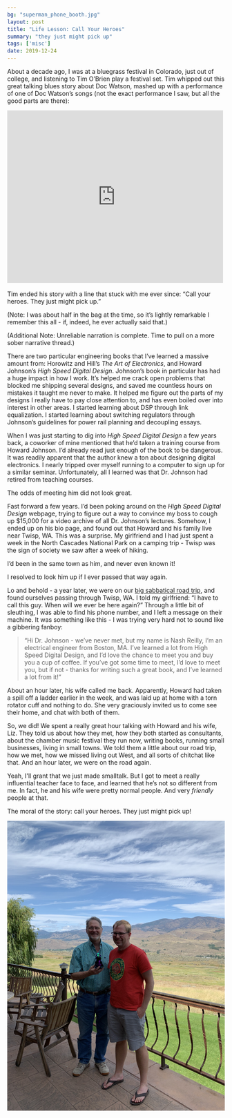 ```yaml
---
bg: "superman_phone_booth.jpg"
layout: post
title: "Life Lesson: Call Your Heroes"
summary: "they just might pick up"
tags: ['misc']
date: 2019-12-24
---
```


About a decade ago, I was at a bluegrass festival in Colorado, just out of college, and listening to Tim O’Brien play a festival set. Tim whipped out this great talking blues story about Doc Watson, mashed up with a performance of one of Doc Watson’s songs (not the exact performance I saw, but all the good parts are there):

<iframe width="500" height="400" src="https://www.youtube.com/embed/igdUPEHm5wk?start=89" frameborder="0" allow="accelerometer; autoplay; encrypted-media; gyroscope; picture-in-picture" allowfullscreen></iframe>

Tim ended his story with a line that stuck with me ever since: “Call your heroes. They just might pick up.” 

 (Note: I was about half in the bag at the time, so it’s lightly remarkable I remember this all - if, indeed, he ever actually said that.)

(Additional Note: Unreliable narration is complete. Time to pull on a more sober narrative thread.)

There are two particular engineering books that I’ve learned a massive amount from: Horowitz and Hill’s _The Art of Electronics_, and Howard Johnson’s _High Speed Digital Design_. Johnson’s book in particular has had a huge impact in how I work. It’s helped me crack open problems that blocked me shipping several designs, and saved me countless hours on mistakes it taught me never to make. It helped me figure out the parts of my designs I really have to pay close attention to, and has even boiled over into interest in other areas. I started learning about DSP through link equalization. I started learning about switching regulators through Johnson’s guidelines for power rail planning and decoupling essays. 

When I was just starting to dig into _High Speed Digital Design_ a few years back, a coworker of mine mentioned that he’d taken a training course from Howard Johnson. I’d already read just enough of the book to be dangerous. It was readily apparent that the author knew a ton about designing digital electronics. I nearly tripped over myself running to a computer to sign up for a similar seminar. Unfortunately, all I learned was that Dr. Johnson had retired from teaching courses. 

The odds of meeting him did not look great. 

Fast forward a few years. I’d been poking around on the _High Speed Digital Design_ webpage, trying to figure out a way to convince my boss to cough up $15,000 for a video archive of all Dr. Johnson’s lectures. Somehow, I ended up on his bio page, and found out that Howard and his family live near Twisp, WA. This was a surprise. My girlfriend and I had just spent a week in the North Cascades National Park on a camping trip - Twisp was the sign of society we saw after a week of hiking. 

I’d been in the same town as him, and never even known it! 

I resolved to look him up if I ever passed that way again. 

Lo and behold - a year later, we were on our [big sabbatical road trip](http://cushychicken.github.io/leave-of-absence/), and found ourselves passing through Twisp, WA. I told my girlfriend: “I have to call this guy. When will we ever be here again?” Through a little bit of sleuthing, I was able to find his phone number, and I left a message on their machine. It was something like this - I was trying very hard not to sound like a gibbering fanboy: 

> “Hi Dr. Johnson - we’ve never met, but my name is Nash Reilly, I’m an electrical engineer from Boston, MA. I’ve learned a lot from High Speed Digital Design, and I’d love the chance to meet you and buy you a cup of coffee. If you’ve got some time to meet, I’d love to meet you, but if not - thanks for writing such a great book, and I’ve learned a lot from it!” 

About an hour later, his wife called me back. Apparently, Howard had taken a spill off a ladder earlier in the week, and was laid up at home with a torn rotator cuff and nothing to do. She very graciously invited us to come see their home, and chat with both of them. 

So, we did! We spent a really great hour talking with Howard and his wife, Liz. They told us about how they met, how they both started as consultants, about the chamber music festival they run now, writing books, running small businesses, living in small towns. We told them a little about our road trip, how we met, how we missed living out West, and all sorts of chitchat like that. And an hour later, we were on the road again. 

Yeah, I'll grant that we just made smalltalk. But I got to meet a really influential teacher face to face, and learned that he’s not so different from me. In fact, he and his wife were pretty normal people. And very _friendly_ people at that. 

The moral of the story: call your heroes. They just might pick up! 

![Howard, Crunch, and me](/assets/images/howard_crunch.jpg)